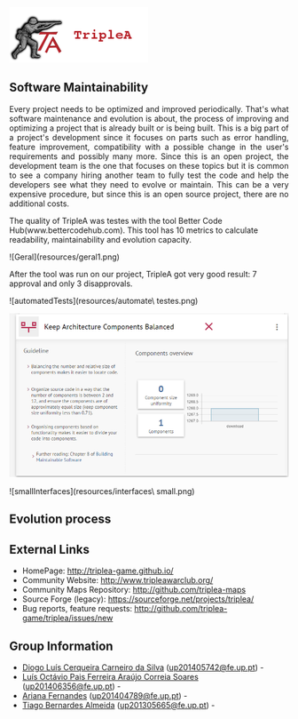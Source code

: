 ![TripleAICon](resources/icon_menu.png)

## Software Maintainability
<p align="justify">Every project needs to be optimized and improved periodically. That's what software maintenance and evolution is about, the process of improving and optimizing a project that is already built or is being built. This is a big part of a project's development since it focuses on parts such as error handling, feature improvement, compatibility with a possible change in the user's requirements and possibly many more. Since this is an open project, the development team is the one that focuses on these topics but it is common to see a company hiring another team to fully test the code and help the developers see what they need to evolve or maintain. This can be a very expensive procedure, but since this is an open source project, there are no additional costs.</p>

<p>The quality of TripleA was testes with the tool Better Code Hub(www.bettercodehub.com). This tool has 10 metrics to calculate readability, maintainability and evolution capacity. </p>
![Geral](resources/geral1.png)
<p>After the tool was run on our project, TripleA got very good result: 7 approval and only 3 disapprovals.</p>
![automatedTests](resources/automate\ testes.png)

![architecture](resources/arch.png)

![smallInterfaces](resources/interfaces\ small.png)
## Evolution process

## External Links
* HomePage: http://triplea-game.github.io/
* Community Website: http://www.tripleawarclub.org/
* Community Maps Repository: http://github.com/triplea-maps
* Source Forge (legacy): https://sourceforge.net/projects/triplea/
* Bug reports, feature requests: http://github.com/triplea-game/triplea/issues/new

## Group Information

* [Diogo Luís Cerqueira Carneiro da Silva](https://github.com/pingudiogo) (up201405742@fe.up.pt) - <br>
* [Luís Octávio Pais Ferreira Araújo Correia Soares](https://github.com/LuiSoares) (up201406356@fe.up.pt) - <br>
* [Ariana Fernandes](https://github.com/arianafernandes) (up201404789@fe.up.pt) - <br>
* [Tiago Bernardes Almeida](https://github.com/tiagobalm) (up201305665@fe.up.pt) - <br>
